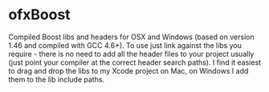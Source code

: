 ofxBoost
========

Compiled Boost libs and headers for OSX and Windows (based on version 1.46 and compiled with GCC 4.6+). To use just link against the libs you require - there is no need to add all the header files to your project usually (just point your compiler at the correct header search paths). I find it easiest to drag and drop the libs to my Xcode project on Mac, on Windows I add them to the lib include paths.
